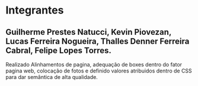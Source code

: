 # Integrantes
## Guilherme Prestes Natucci, Kevin Piovezan, Lucas Ferreira Nogueira, Thalles Denner Ferreira Cabral, Felipe Lopes Torres.

Realizado Alinhamentos de pagina, adequação de boxes dentro do fator pagina web, colocação de fotos e definido valores atribuidos dentro de CSS para dar semântica de alta qualidade.
